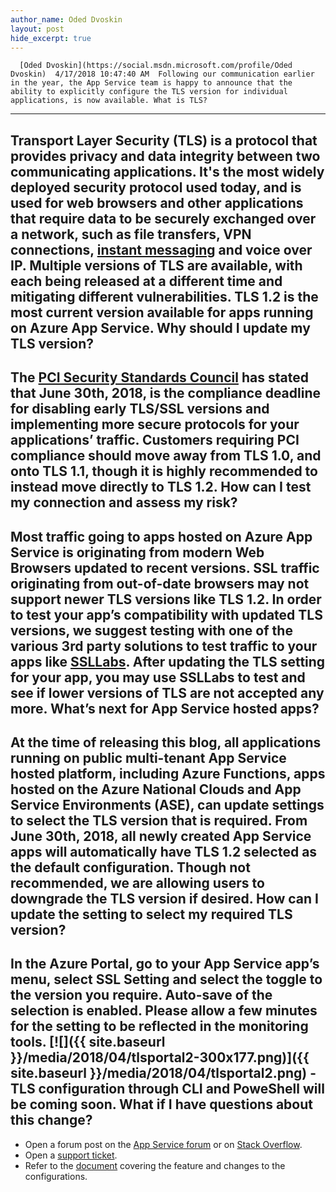```yaml
---
author_name: Oded Dvoskin
layout: post
hide_excerpt: true
---
```

      [Oded Dvoskin](https://social.msdn.microsoft.com/profile/Oded Dvoskin)  4/17/2018 10:47:40 AM  Following our communication earlier in the year, the App Service team is happy to announce that the ability to explicitly configure the TLS version for individual applications, is now available. What is TLS?
------------

 Transport Layer Security (TLS) is a protocol that provides privacy and data integrity between two communicating applications. It's the most widely deployed security protocol used today, and is used for web browsers and other applications that require data to be securely exchanged over a network, such as file transfers, VPN connections, [instant messaging](http://searchunifiedcommunications.techtarget.com/definition/instant-messaging) and voice over IP. Multiple versions of TLS are available, with each being released at a different time and mitigating different vulnerabilities. TLS 1.2 is the most current version available for apps running on Azure App Service. Why should I update my TLS version?
-----------------------------------

 The [PCI Security Standards Council](https://www.pcisecuritystandards.org/) has stated that June 30th, 2018, is the compliance deadline for disabling early TLS/SSL versions and implementing more secure protocols for your applications’ traffic. Customers requiring PCI compliance should move away from TLS 1.0, and onto TLS 1.1, though it is highly recommended to instead move directly to TLS 1.2. How can I test my connection and assess my risk?
------------------------------------------------

 Most traffic going to apps hosted on Azure App Service is originating from modern Web Browsers updated to recent versions. SSL traffic originating from out-of-date browsers may not support newer TLS versions like TLS 1.2. In order to test your app’s compatibility with updated TLS versions, we suggest testing with one of the various 3rd party solutions to test traffic to your apps like [SSLLabs](https://www.ssllabs.com/ssltest/viewMyClient.html). After updating the TLS setting for your app, you may use SSLLabs to test and see if lower versions of TLS are not accepted any more. What’s next for App Service hosted apps?
----------------------------------------

 At the time of releasing this blog, all applications running on public multi-tenant App Service hosted platform, including Azure Functions, apps hosted on the Azure National Clouds and App Service Environments (ASE), can update settings to select the TLS version that is required. From June 30th, 2018, all newly created App Service apps will automatically have TLS 1.2 selected as the default configuration. Though not recommended, we are allowing users to downgrade the TLS version if desired. How can I update the setting to select my required TLS version?
---------------------------------------------------------------

 In the Azure Portal, go to your App Service app’s menu, select SSL Setting and select the toggle to the version you require. Auto-save of the selection is enabled. Please allow a few minutes for the setting to be reflected in the monitoring tools. [![]({{ site.baseurl }}/media/2018/04/tlsportal2-300x177.png)]({{ site.baseurl }}/media/2018/04/tlsportal2.png)  - TLS configuration through CLI and PoweShell will be coming soon.
  What if I have questions about this change?
-------------------------------------------

  - Open a forum post on the [App Service forum](https://social.msdn.microsoft.com/forums/azure/en-us/home?forum=windowsazurewebsitespreview) or on [Stack Overflow](https://stackoverflow.com/questions/tagged/azure-web-app-service).
 - Open a [support ticket](https://portal.azure.com/#blade/Microsoft_Azure_Support/HelpAndSupportBlade/overview).
 - Refer to the [document](https://docs.microsoft.com/azure/app-service/app-service-web-tutorial-custom-ssl#enforce-tls-1112) covering the feature and changes to the configurations.
      